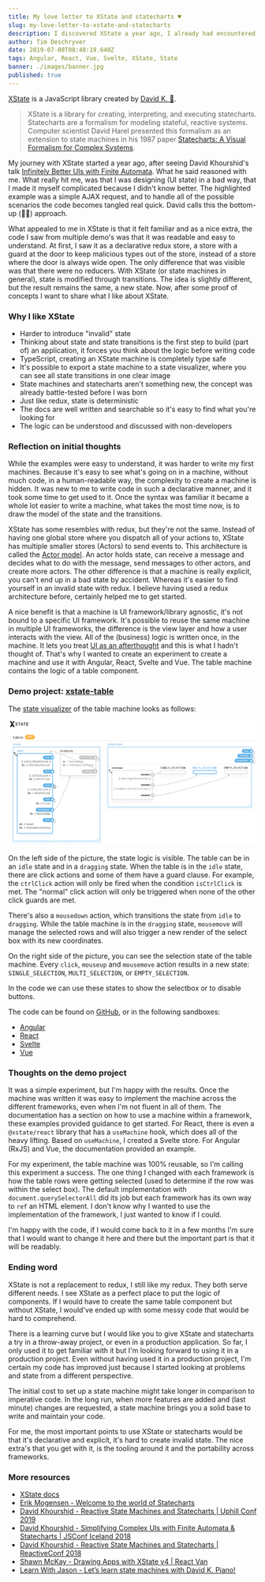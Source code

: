 ```yaml
---
title: My love letter to XState and statecharts ♥
slug: my-love-letter-to-xstate-and-statecharts
description: I discovered XState a year ago, I already had encountered state machines and statecharts before but I missed the point. Now a year further, I'm here to tell you that these are worth looking into and that XState is a the library to get you started. For me, the most important points to use XState or statecharts would be that it's declarative and explicit, it's hard to create invalid state. The nice extra's that you get with it, is the tooling around it and the portability across frameworks.
author: Tim Deschryver
date: 2019-07-08T08:48:19.640Z
tags: Angular, React, Vue, Svelte, XState, State
banner: ./images/banner.jpg
published: true
---
```


[XState](https://xstate.js.org/) is a JavaScript library created by [David K. 🎹](https://twitter.com/DavidKPiano).

> XState is a library for creating, interpreting, and executing statecharts. Statecharts are a formalism for modeling stateful, reactive systems. Computer scientist David Harel presented this formalism as an extension to state machines in his 1987 paper [Statecharts: A Visual Formalism for Complex Systems](https://www.inf.ed.ac.uk/teaching/courses/seoc/2005_2006/resources/statecharts.pdf).

My journey with XState started a year ago, after seeing David Khourshid's talk [Infinitely Better UIs with Finite Automata](https://www.youtube.com/watch?v=VU1NKX6Qkxc). What he said reasoned with me. What really hit me, was that I was designing (UI state) in a bad way, that I made it myself complicated because I didn't know better. The highlighted example was a simple AJAX request, and to handle all of the possible scenarios the code becomes tangled real quick. David calls this the bottom-up (🍑🆙) approach.

What appealed to me in XState is that it felt familiar and as a nice extra, the code I saw from multiple demo's was that it was readable and easy to understand.
At first, I saw it as a declarative redux store, a store with a guard at the door to keep malicious types out of the store, instead of a store where the door is always wide open.
The only difference that was visible was that there were no reducers. With XState (or state machines in general), state is modified through transitions. The idea is slightly different, but the result remains the same, a new state. Now, after some proof of concepts I want to share what I like about XState.

### Why I like XState

- Harder to introduce "invalid" state
- Thinking about state and state transitions is the first step to build (part of) an application, it forces you think about the logic before writing code
- TypeScript, creating an XState machine is completely type safe
- It's possible to export a state machine to a state visualizer, where you can see all state transitions in one clear image
- State machines and statecharts aren't something new, the concept was already battle-tested before I was born
- Just like redux, state is deterministic
- The docs are well written and searchable so it's easy to find what you're looking for
- The logic can be understood and discussed with non-developers

### Reflection on initial thoughts

While the examples were easy to understand, it was harder to write my first machines. Because it's easy to see what's going on in a machine, without much code, in a human-readable way, the complexity to create a machine is hidden. It was new to me to write code in such a declarative manner, and it took some time to get used to it. Once the syntax was familiar it became a whole lot easier to write a machine, what takes the most time now, is to draw the model of the state and the transitions.

XState has some resembles with redux, but they're not the same.
Instead of having one global store where you dispatch all of your actions to, XState has multiple smaller stores (Actors) to send events to. This architecture is called the [Actor model](https://en.wikipedia.org/wiki/Actor_model). An actor holds state, can receive a message and decides what to do with the message, send messages to other actors, and create more actors.
The other difference is that a machine is really explicit, you can't end up in a bad state by accident. Whereas it's easier to find yourself in an invalid state with redux.
I believe having used a redux architecture before, certainly helped me to get started.

A nice benefit is that a machine is UI framework/library agnostic, it's not bound to a specific UI framework. It's possible to reuse the same machine in multiple UI frameworks, the difference is the view layer and how a user interacts with the view. All of the (business) logic is written once, in the machine. It lets you treat [UI as an afterthought](https://michel.codes/blogs/ui-as-an-afterthought) and this is what I hadn't thought of. That's why I wanted to create an experiment to create a machine and use it with Angular, React, Svelte and Vue. The table machine contains the logic of a table component.

### Demo project: [xstate-table](https://github.com/timdeschryver/xstate-table)

The [state visualizer](https://statecharts.github.io/xstate-viz/) of the table machine looks as follows:

![Image with the visualizer of the table transitions](./images/xstate-visualizer.png)

On the left side of the picture, the state logic is visible. The table can be in an `idle` state and in a `dragging` state.
When the table is in the `idle` state, there are click actions and some of them have a guard clause. For example, the `ctrlClick` action will only be fired when the condition `isCtrlClick` is met. The "normal" click action will only be triggered when none of the other click guards are met.

There's also a `mousedown` action, which transitions the state from `idle` to `dragging`. While the table machine is in the `dragging` state, `mousemove` will manage the selected rows and will also trigger a new render of the select box with its new coordinates.

On the right side of the picture, you can see the selection state of the table machine. Every `click`, `mouseup` and `mousemove` action results in a new state: `SINGLE_SELECTION`, `MULTI_SELECTION`, or `EMPTY_SELECTION`.

In the code we can use these states to show the selectbox or to disable buttons.

The code can be found on [GitHub](https://github.com/timdeschryver/xstate-table), or in the following sandboxes:

- [Angular](https://stackblitz.com/edit/xstate-angular-table)
- [React](https://codesandbox.io/s/1dtmk)
- [Svelte](https://codesandbox.io/s/yb6lq)
- [Vue](https://codesandbox.io/s/707t4)

### Thoughts on the demo project

It was a simple experiment, but I'm happy with the results. Once the machine was written it was easy to implement the machine across the different frameworks, even when I'm not fluent in all of them. The documentation has a section on how to use a machine within a framework, these examples provided guidance to get started. For React, there is even a `@xstate/react` library that has a `useMachine` hook, which does all of the heavy lifting. Based on `useMachine`, I created a Svelte store. For Angular (RxJS) and Vue, the documentation provided an example.

For my experiment, the table machine was 100% reusable, so I'm calling this experiment a success. The one thing I changed with each framework is how the table rows were getting selected (used to determine if the row was within the select box). The default implementation with `document.querySelectorAll` did its job but each framework has its own way to `ref` an HTML element. I don't know why I wanted to use the implementation of the framework, I just wanted to know if I could.

I'm happy with the code, if I would come back to it in a few months I'm sure that I would want to change it here and there but the important part is that it will be readably.

### Ending word

XState is not a replacement to redux, I still like my redux. They both serve different needs. I see XState as a perfect place to put the logic of components. If I would have to create the same table component but without XState, I would've ended up with some messy code that would be hard to comprehend.

There is a learning curve but I would like you to give XState and statecharts a try in a throw-away project, or even in a production application. So far, I only used it to get familiar with it but I'm looking forward to using it in a production project. Even without having used it in a production project, I'm certain my code has improved just because I started looking at problems and state from a different perspective.

The initial cost to set up a state machine might take longer in comparison to imperative code. In the long run, when more features are added and (last minute) changes are requested, a state machine brings you a solid base to write and maintain your code.

For me, the most important points to use XState or statecharts would be that it's declarative and explicit, it's hard to create invalid state. The nice extra's that you get with it, is the tooling around it and the portability across frameworks.

### More resources

- [XState docs](https://xstate.js.org/)
- [Erik Mogensen - Welcome to the world of Statecharts](https://statecharts.github.io/)
- [David Khourshid - Reactive State Machines and Statecharts | Uphill Conf 2019](https://www.youtube.com/watch?v=GSHQFx7PG20)
- [David Khourshid - Simplifying Complex UIs with Finite Automata & Statecharts | JSConf Iceland 2018](https://www.youtube.com/watch?v=RqTxtOXcv8Y)
- [David Khourshid - Reactive State Machines and Statecharts | ReactiveConf 2018](https://www.youtube.com/watch?v=DrHccvns-L0)
- [Shawn McKay - Drawing Apps with XState v4 | React Van](https://www.youtube.com/watch?v=jw03YmNffks)
- [Learn With Jason - Let’s learn state machines with David K. Piano!](https://www.youtube.com/watch?v=czi24DqUfSA)
